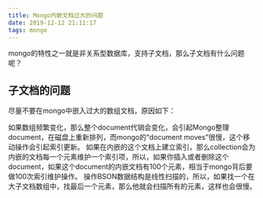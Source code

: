 ```yaml
---
title: Mongo内嵌文档过大的问题
date: 2019-12-12 21:11:17
tags: mongo
---
```


mongo的特性之一就是非关系型数据库，支持子文档，那么子文档有什么问题呢？
<!-- more -->

## 子文档的问题

尽量不要在mongo中嵌入过大的数组文档，原因如下：

如果数组频繁变化，那么整个document代销会变化，会引起Mongo整理document，在磁盘上重新排列，而mongo的“document moves”很慢，这个移动操作会引起索引更新。
如果在内嵌的这个文档上建立索引，那么collection会为内嵌的文档每一个元素维护一个索引项，所以，如果你插入或者删除这个document，如果这个document的内嵌文档有100个元素，相当于mongo背后要做100次索引维护操作。
操作BSON数据结构是线性扫描的，所以，如果找一个在大子文档数组中，找最后一个元素，那么他就会扫描所有的元素，这样也会很慢。